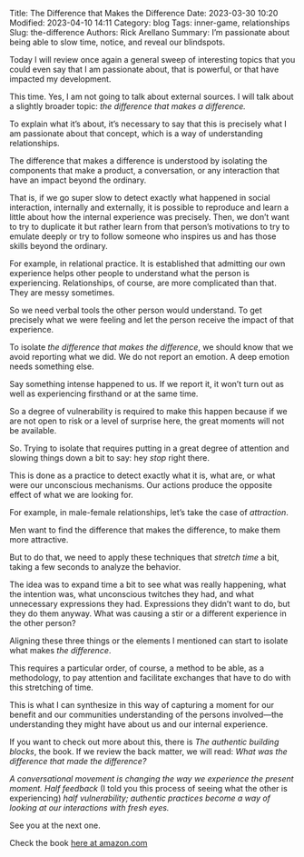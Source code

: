 Title: The Difference that Makes the Difference
Date: 2023-03-30 10:20
Modified: 2023-04-10 14:11
Category: blog
Tags: inner-game, relationships
Slug: the-difference
Authors: Rick Arellano
Summary: I’m passionate about being able to slow time, notice, and reveal our blindspots.

Today I will review once again a general sweep of interesting topics that you could even say that I am passionate about, that is powerful, or that have impacted my development.

This time. Yes, I am not going to talk about external sources. I will talk about a slightly broader topic: *the difference that makes a difference.*

To explain what it’s about, it’s necessary to say that this is precisely what I am passionate about that concept, which is a way of understanding relationships. 

The difference that makes a difference is understood by isolating the components that make a product, a conversation, or any interaction that have an impact beyond the ordinary.

That is, if we go super slow to detect exactly what happened in social interaction, internally and externally, it is possible to reproduce and learn a little about how the internal experience was precisely. Then, we don’t want to try to duplicate it but rather learn from that person’s motivations to try to emulate deeply or try to follow someone who inspires us and has those skills beyond the ordinary.

For example, in relational practice. It is established that admitting our own experience helps other people to understand what the person is experiencing. Relationships, of course, are more complicated than that. They are messy sometimes.

So we need verbal tools the other person would understand. To get precisely what we were feeling and let the person receive the impact of that experience.

To isolate *the difference that makes the difference*, we should know that we avoid reporting what we did. We do not report an emotion. A deep emotion needs something else. 

Say something intense happened to us. If we report it, it won’t turn out as well as experiencing firsthand or at the same time.

So a degree of vulnerability is required to make this happen because if we are not open to risk or a level of surprise here, the great moments will not be available. 

So. Trying to isolate that requires putting in a great degree of attention and slowing things down a bit to say: hey *stop* right there. 
 
This is done as a practice to detect exactly what it is, what are, or what were our unconscious mechanisms. Our actions produce the opposite effect of what we are looking for. 

For example, in male-female relationships, let’s take the case of *attraction*.

Men want to find the difference that makes the difference, to make them more attractive. 

But to do that, we need to apply these techniques that *stretch time* a bit, taking a few seconds to analyze the behavior. 

The idea was to expand time a bit to see what was really happening, what the intention was, what unconscious twitches they had, and what unnecessary expressions they had. Expressions they didn’t want to do, but they do them anyway. What was causing a stir or a different experience in the other person?

Aligning these three things or the elements I mentioned can start to isolate what makes *the difference*.

This requires a particular order, of course, a method to be able, as a methodology, to pay attention and facilitate exchanges that have to do with this stretching of time. 

This is what I can synthesize in this way of capturing a moment for our benefit and our communities understanding of the persons involved—the understanding they might have about us and our internal experience.

If you want to check out more about this, there is *The authentic building blocks*, the book. If we review the back matter, we will read: *What was the difference that made the difference?*

*A conversational movement is changing the way we experience the present moment. Half feedback* (I told you this process of seeing what the other is experiencing) *half vulnerability; authentic practices become a way of looking at our interactions with fresh eyes.*

See you at the next one. 

Check the book [here at amazon.com](https://www.amazon.com/authentic-building-blocks-Rick-Arellano/dp/956404362X)
